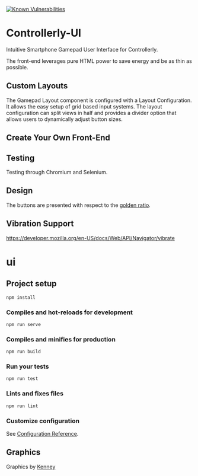 [![Known Vulnerabilities](https://snyk.io//test/github/marcoklein/controllerly-ui/badge.svg?targetFile=package.json)](https://snyk.io//test/github/marcoklein/controllerly-ui?targetFile=package.json)

# Controllerly-UI
Intuitive Smartphone Gamepad User Interface for Controllerly.

The front-end leverages pure HTML power to save energy and be as thin as possible.

## Custom Layouts
The Gamepad Layout component is configured with a Layout Configuration. It allows the easy setup of grid based input systems.
The layout configuration can split views in half and provides a divider option that allows users to dynamically adjust button sizes.

## Create Your Own Front-End

## Testing
Testing through Chromium and Selenium.

## Design
The buttons are presented with respect to the [golden ratio](https://en.wikipedia.org/wiki/Golden_ratio).

## Vibration Support
https://developer.mozilla.org/en-US/docs/Web/API/Navigator/vibrate

# ui

## Project setup
```
npm install
```

### Compiles and hot-reloads for development
```
npm run serve
```

### Compiles and minifies for production
```
npm run build
```

### Run your tests
```
npm run test
```

### Lints and fixes files
```
npm run lint
```

### Customize configuration
See [Configuration Reference](https://cli.vuejs.org/config/).


## Graphics
Graphics by [Kenney](https://www.kenney.nl/assets/game-icons)